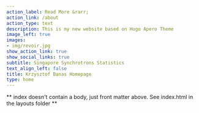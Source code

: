 ```yaml
---
action_label: Read More &rarr;
action_link: /about
action_type: text
description: This is my new website based on Hugo Apero Theme
image_left: true
images:
- img/revoir.jpg
show_action_link: true
show_social_links: true
subtitle: Singapore Synchrotrons Statistics
text_align_left: false
title: Krzysztof Banas Homepage
type: home
---
```


** index doesn't contain a body, just front matter above.
See index.html in the layouts folder **
